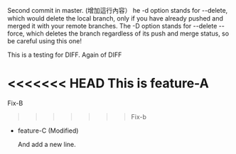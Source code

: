 Second commit in master. (增加這行內容）
he -d option stands for --delete, which would delete the local branch, only if you have already pushed and merged it with your remote branches.
The -D option stands for --delete --force, which deletes the branch regardless of its push and merge status, so be careful using this one!

This is a testing for DIFF.
Again of DIFF


<<<<<<< HEAD
This is feature-A
=======
Fix-B
>>>>>>> Fix-b

- feature-C (Modified)

  And add a new line.


